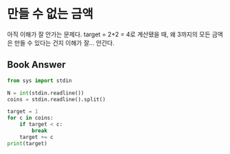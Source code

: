 # 만들 수 없는 금액
아직 이해가 잘 안가는 문제다.
target = 2+2 = 4로 계산됐을 때, 왜 3까지의 모든 금액은 만들 수 있다는 건지 이해가 잘... 안간다.

## Book Answer
```python
from sys import stdin

N = int(stdin.readline())
coins = stdin.readline().split()

target = 1
for c in coins:
    if target < c:
        break
    target += c
print(target)
```
